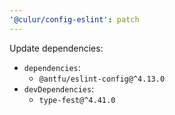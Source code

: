 ```yaml
---
'@culur/config-eslint': patch
---
```


Update dependencies:

- `dependencies`:
  - `@antfu/eslint-config@^4.13.0`
- `devDependencies`:
  - `type-fest@^4.41.0`
